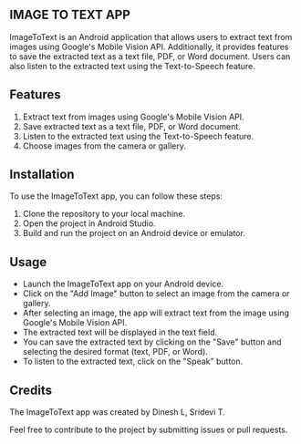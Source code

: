 ## IMAGE TO TEXT APP

ImageToText is an Android application that allows users to extract text from images using Google's Mobile Vision API. Additionally, it provides features to save the extracted text as a text file, PDF, or Word document. 
Users can also listen to the extracted text using the Text-to-Speech feature.

## Features

1. Extract text from images using Google's Mobile Vision API.
1. Save extracted text as a text file, PDF, or Word document.
1. Listen to the extracted text using the Text-to-Speech feature.
1. Choose images from the camera or gallery.

## Installation
To use the ImageToText app, you can follow these steps:

1. Clone the repository to your local machine.
1. Open the project in Android Studio.
1. Build and run the project on an Android device or emulator.

## Usage

- Launch the ImageToText app on your Android device.
- Click on the "Add Image" button to select an image from the camera or gallery.
- After selecting an image, the app will extract text from the image using Google's Mobile Vision API.
- The extracted text will be displayed in the text field.
- You can save the extracted text by clicking on the "Save" button and selecting the desired format (text, PDF, or Word).
- To listen to the extracted text, click on the "Speak" button.

## Credits
The ImageToText app was created by Dinesh L, Sridevi T.

Feel free to contribute to the project by submitting issues or pull requests.
